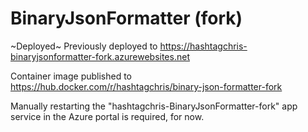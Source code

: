 # BinaryJsonFormatter (fork)

~Deployed~ Previously deployed to https://hashtagchris-binaryjsonformatter-fork.azurewebsites.net

Container image published to https://hub.docker.com/r/hashtagchris/binary-json-formatter-fork

Manually restarting the "hashtagchris-BinaryJsonFormatter-fork" app service in the Azure portal is required, for now.
